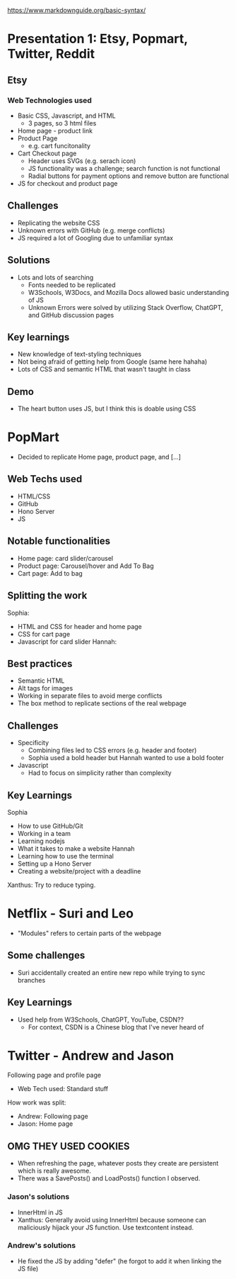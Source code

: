 https://www.markdownguide.org/basic-syntax/
# Presentation 1: Etsy, Popmart, Twitter, Reddit

## Etsy
### Web Technologies used
* Basic CSS, Javascript, and HTML
  * 3 pages, so 3 html files
* Home page - product link
* Product Page
  * e.g. cart funcitonality
* Cart Checkout page
  * Header uses SVGs (e.g. serach icon)
  * JS functionality was a challenge; search function is not functional
  * Radial buttons for payment options and remove button are functional
* JS for checkout and product page
## Challenges
* Replicating the website CSS
* Unknown errors with GitHub (e.g. merge conflicts)
* JS required a lot of Googling due to unfamiliar syntax
## Solutions
* Lots and lots of searching
  * Fonts needed to be replicated
  * W3Schools, W3Docs, and Mozilla Docs allowed basic understanding of JS
  * Unknown Errors were solved by utilizing Stack Overflow, ChatGPT, and GitHub discussion pages
## Key learnings
* New knowledge of text-styling techniques
* Not being afraid of getting help from Google (same here hahaha)
* Lots of CSS and semantic HTML that wasn't taught in class
## Demo
* The heart button uses JS, but I think this is doable using CSS

# PopMart
* Decided to replicate Home page, product page, and [...]
## Web Techs used
* HTML/CSS
* GitHub
* Hono Server
* JS
## Notable functionalities
* Home page: card slider/carousel
* Product page: Carousel/hover and Add To Bag
* Cart page: Add to bag
## Splitting the work
Sophia:
* HTML and CSS for header and home page
* CSS for cart page
* Javascript for card slider
Hannah:

## Best practices
* Semantic HTML
* Alt tags for images
* Working in separate files to avoid merge conflicts
* The box method to replicate sections of the real webpage
## Challenges
* Specificity
  * Combining files led to CSS errors (e.g. header and footer)
  * Sophia used a bold header but Hannah wanted to use a bold footer
* Javascript
  * Had to focus on simplicity rather than complexity

## Key Learnings
Sophia
* How to use GitHub/Git
* Working in a team
* Learning nodejs
* What it takes to make a website
Hannah
* Learning how to use the terminal
* Setting up a Hono Server
* Creating a website/project with a deadline

Xanthus: Try to reduce typing.
# Netflix - Suri and Leo
* "Modules" refers to certain parts of the webpage
## Some challenges
* Suri accidentally created an entire new repo while trying to sync branches
## Key Learnings
* Used help from W3Schools, ChatGPT, YouTube, CSDN??
  * For context, CSDN is a Chinese blog that I've never heard of

# Twitter - Andrew and Jason
Following page and profile page
* Web Tech used: Standard stuff

How work was split:
* Andrew: Following page
* Jason: Home page

## OMG THEY USED COOKIES
* When refreshing the page, whatever posts they create are persistent which is really awesome.
* There was a SavePosts() and LoadPosts() function I observed.

### Jason's solutions
* InnerHtml in JS
* Xanthus: Generally avoid using InnerHtml because someone can maliciously hijack your JS function. Use textcontent instead.

### Andrew's solutions
* He fixed the JS by adding "defer" (he forgot to add it when linking the JS file)